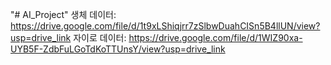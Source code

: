 "# AI_Project" 
생체 데이터:
https://drive.google.com/file/d/1t9xLShiqjrr7zSlbwDuahCISn5B4llUN/view?usp=drive_link
자이로 데이터:
https://drive.google.com/file/d/1WIZ90xa-UYB5F-ZdbFuLGoTdKoTTUnsY/view?usp=drive_link